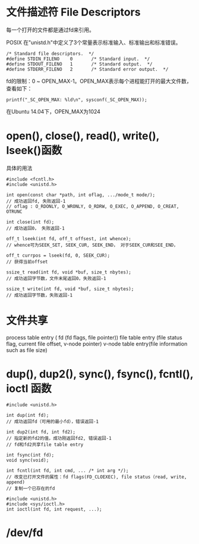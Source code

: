 # 文件描述符 File Descriptors

每一个打开的文件都是通过fd来引用。

POSIX 在"unistd.h"中定义了3个常量表示标准输入、标准输出和标准错误。
```
/* Standard file descriptors.  */
#define STDIN_FILENO    0       /* Standard input.  */
#define STDOUT_FILENO   1       /* Standard output.  */
#define STDERR_FILENO   2       /* Standard error output.  */
```
fd的限制：0 ~ OPEN_MAX-1。OPEN_MAX表示每个进程能打开的最大文件数，查看如下：
```
printf("_SC_OPEN_MAX: %ld\n", sysconf(_SC_OPEN_MAX));  
```
在Ubuntu 14.04下，OPEN_MAX为1024

# open(), close(), read(), write(), lseek()函数
具体的用法
```
#include <fcntl.h>
#include <unistd.h>

int open(const char *path, int oflag, .../mode_t mode/);
// 成功返回fd, 失败返回-1
// oflag : O_RDONLY, O_WRONLY, O_RDRW, O_EXEC, O_APPEND, O_CREAT, OTRUNC

int close(int fd);
// 成功返回0， 失败返回-1

off_t lseek(int fd, off_t offsest, int whence);
// whence可为SEEK_SET, SEEK_CUR, SEEK_END， 对于SEEK_CUR和SEE_END，

off_t currpos = lseek(fd, 0, SEEK_CUR);
// 获得当前offset

ssize_t read(int fd, void *buf, size_t nbytes);
// 成功返回字节数，文件末尾返回0，失败返回-1

ssize_t write(int fd, void *buf, size_t nbytes);
// 成功返回字节数，失败返回-1
```

# 文件共享
process table entry ( fd (fd flags, file pointer))
file table entry (file status flag, current file offset, v-node pointer)
v-node table entry(file information such as file size)


# dup(), dup2(), sync(), fsync(), fcntl(), ioctl 函数
```
#include <unistd.h>

int dup(int fd);
// 成功返回fd（可用的最小fd），错误返回-1

int dup2(int fd, int fd2);
// 指定新的fd2的值，成功刚返回fd2, 错误返回-1
// fd和fd2共享file table entry

int fsync(int fd);
void sync(void);

int fcntl(int fd, int cmd, ... /* int arg */);
// 改变已打开文件的属性：fd flags(FD_CLOEXEC), file status（read, write, append)
// 复制一个已存在的fd

#include <unistd.h>
#include <sys/ioctl.h>
int ioctl(int fd, int request, ...);
```

# /dev/fd
